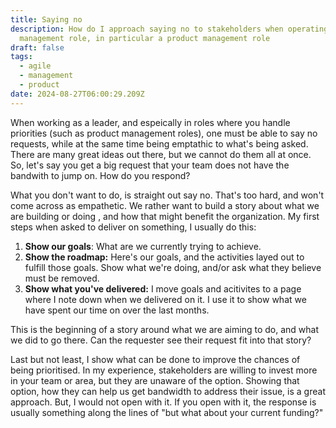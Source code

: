 ```yaml
---
title: Saying no
description: How do I approach saying no to stakeholders when operating in a
  management role, in particular a product management role
draft: false
tags:
  - agile
  - management
  - product
date: 2024-08-27T06:00:29.209Z
---
```


When working as a leader, and espeically in roles where you handle priorities (such as product management roles), one must be able to say no requests, while at the same time being emptathic to what's being asked. There are many great ideas out there, but we cannot do them all at once. So, let's say you get a big request that your team does not have the bandwith to jump on. How do you respond?

What you don't want to do, is straight out say no. That's too hard, and won't come across as empathetic. We rather want to build a story about what we are building or doing , and how that might benefit the organization.  My first steps when asked to deliver on something, I usually do this:

1. **Show our goals**: What are we currently trying to achieve.
2. **Show the roadmap:** Here's our goals, and the activities layed out to fulfill those goals. Show what we're doing, and/or ask what they believe must be removed.
3. **Show what you've delivered:** I move goals and acitivites to a page where I note down when we delivered on it. I use it to show what we have spent our time on over the last months.

This is the beginning of a story around what we are aiming to do, and what we did to go there. Can the requester see their request fit into that story?

Last but not least, I show what can be done to improve the chances of being prioritised. In my experience, stakeholders are willing to invest more in your team or area, but they are unaware of the option. Showing that option, how they can help us get bandwidth to address their issue, is a great approach. But, I would not open with it. If you open with it, the response is usually something along the lines of "but what about your current funding?"